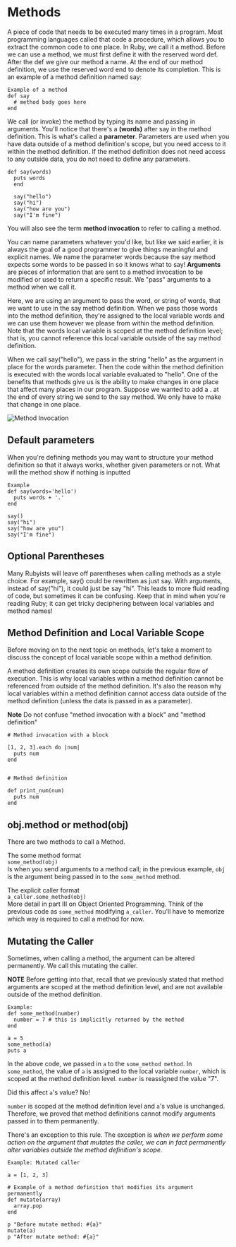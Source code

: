 # Methods

A piece of code that needs to be executed many times in a program. Most programming languages called that code a procedure, which allows you to extract the common code to one place. In Ruby, we call it a method. Before we can use a method, we must first define it with the reserved word def. After the def we give our method a name. At the end of our method definition, we use the reserved word end to denote its completion. This is an example of a method definition named say:

    Example of a method
    def say
      # method body goes here
    end

We call (or invoke) the method by typing its name and passing in arguments. You'll notice that there's a **(words)** after say in the method definition. This is what's called a **parameter**. Parameters are used when you have data outside of a method definition's scope, but you need access to it within the method definition. If the method definition does not need access to any outside data, you do not need to define any parameters.

    def say(words)
      puts words
      end

      say("hello")
      say("hi")
      say("how are you")
      say("I'm fine")

You will also see the term **method invocation** to refer to calling a method.

You can name parameters whatever you'd like, but like we said earlier, it is always the goal of a good programmer to give things meaningful and explicit names. We name the parameter words because the say method expects some words to be passed in so it knows what to say! **Arguments** are pieces of information that are sent to a method invocation to be modified or used to return a specific result. We "pass" arguments to a method when we call it.

Here, we are using an argument to pass the word, or string of words, that we want to use in the say method definition. When we pass those words into the method definition, they're assigned to the local variable words and we can use them however we please from within the method definition. Note that the words local variable is scoped at the method definition level; that is, you cannot reference this local variable outside of the say method definition.

When we call say("hello"), we pass in the string "hello" as the argument in place for the words parameter. Then the code within the method definition is executed with the words local variable evaluated to "hello". One of the benefits that methods give us is the ability to make changes in one place that affect many places in our program. Suppose we wanted to add a . at the end of every string we send to the say method. We only have to make that change in one place.

![Method Invocation](</home/oscar/LS_Intro/Methods/method invocation.JPG>)


## Default parameters

When you're defining methods you may want to structure your method definition so that it always works, whether given parameters or not.
What will the method show if nothing is inputted

    Example
    def say(words='hello')
      puts words + '.'
    end

    say()
    say("hi")
    say("how are you")
    say("I'm fine")

## Optional Parentheses
Many Rubyists will leave off parentheses when calling methods as a style choice. For example, say() could be rewritten as just say. With arguments, instead of say("hi"), it could just be say "hi".  This leads to more fluid reading of code, but sometimes it can be confusing. Keep that in mind when you're reading Ruby; it can get tricky deciphering between local variables and method names!

## Method Definition and Local Variable Scope

Before moving on to the next topic on methods, let's take a moment to discuss the concept of local variable scope within a method definition.

A method definition creates its own scope outside the regular flow of execution. This is why local variables within a method definition cannot be referenced from outside of the method definition. It's also the reason why local variables within a method definition cannot access data outside of the method definition (unless the data is passed in as a parameter).

**Note**
Do not confuse "method invocation with a block" and "method definition"

    # Method invocation with a block

    [1, 2, 3].each do |num|
      puts num
    end


    # Method definition

    def print_num(num)
      puts num
    end

## obj.method or method(obj)

There are two methods to call a Method.

The some method format  
`some_method(obj)`  
Is when you send arguments to a method call; in the previous example, `obj` is the argument being passed in to the `some_method` method.

The explicit caller format  
`a_caller.some_method(obj)`  
More detail in part III on Object Oriented Programming. Think of the previous code as `some_method` modifying `a_caller`. You'll have to memorize which way is required to call a method for now.

## Mutating the Caller

Sometimes, when calling a method, the argument can be altered permanently. We call this mutating the caller.

**NOTE** Before getting into that, recall that we previously stated that method arguments are scoped at the method definition level, and are not available outside of the method definition.

    Example:
    def some_method(number)
      number = 7 # this is implicitly returned by the method
    end

    a = 5
    some_method(a)
    puts a


In the above code, we passed in `a` to the `some_method method`. In `some_method`, the value of `a` is assigned to the local variable `number`, which is scoped at the method definition level. `number` is reassigned the value "7".

Did this affect `a`'s value?
No!

`number` is scoped at the method definition level and `a`'s value is unchanged. Therefore, we proved that method definitions cannot modify arguments passed in to them permanently.

There's an exception to this rule. The exception is *when we perform some action on the argument that mutates the caller, we can in fact permanently alter variables outside the method definition's scope.*

    Example: Mutated caller

    a = [1, 2, 3]

    # Example of a method definition that modifies its argument permanently
    def mutate(array)
      array.pop
    end

    p "Before mutate method: #{a}"
    mutate(a)
    p "After mutate method: #{a}"
